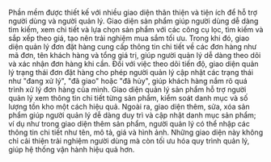 Phần mềm được thiết kế với nhiều giao diện thân thiện và tiện ích để hỗ trợ người dùng và người quản lý. 
Giao diện sản phẩm giúp người dùng dễ dàng tìm kiếm, xem chi tiết và lựa chọn sản phẩm với các công cụ lọc, tìm kiếm và sắp xếp theo giá, tạo nên trải nghiệm mua sắm tối ưu. 
Trong khi đó, giao diện quản lý đơn đặt hàng cung cấp thông tin chi tiết về các đơn hàng như mã đơn, tên khách hàng và tổng giá trị, giúp người quản lý dễ dàng theo dõi và xác nhận đơn hàng khi cần.
Đối với việc theo dõi tiến độ, giao diện quản lý trạng thái đơn đặt hàng cho phép người quản lý cập nhật các trạng thái như "đang xử lý", "đã giao" hoặc "đã hủy", giúp khách hàng nắm rõ quá trình xử lý đơn hàng của mình. 
Giao diện quản lý sản phẩm hỗ trợ người quản lý xem thông tin chi tiết từng sản phẩm, kiểm soát danh mục và số lượng tồn kho một cách hiệu quả. 
Ngoài ra, giao diện thêm, sửa, xóa sản phẩm giúp người quản lý dễ dàng duy trì và cập nhật danh mục sản phẩm; ví dụ như trong giao diện thêm sản phẩm, người quản lý có thể nhập các thông tin chi tiết như tên, mô tả, giá và hình ảnh. 
Những giao diện này không chỉ cải thiện trải nghiệm người dùng mà còn tối ưu hóa quy trình quản lý, giúp hệ thống vận hành hiệu quả hơn.
